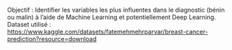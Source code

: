  Objectif : Identifier les variables les plus influentes dans le diagnostic (bénin ou malin) à l’aide de Machine Learning et potentiellement Deep Learning.
Dataset utilisé : https://www.kaggle.com/datasets/fatemehmehrparvar/breast-cancer-prediction?resource=download

